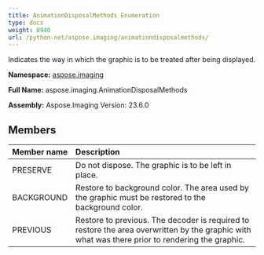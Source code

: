 ```yaml
---
title: AnimationDisposalMethods Enumeration
type: docs
weight: 8940
url: /python-net/aspose.imaging/animationdisposalmethods/
---
```


Indicates the way in which the graphic is to be treated after being displayed.

**Namespace:** [aspose.imaging](/imaging/python-net/aspose.imaging/)

**Full Name:** aspose.imaging.AnimationDisposalMethods

**Assembly:**  Aspose.Imaging Version: 23.6.0

## **Members**
|**Member name**|**Description**|
| :- | :- |
|PRESERVE|Do not dispose. The graphic is to be left in place.|
|BACKGROUND|Restore to background color. The area used by the graphic must be restored to the background color.|
|PREVIOUS|Restore to previous. The decoder is required to restore the area overwritten by the graphic with what was there prior to rendering the graphic.|
